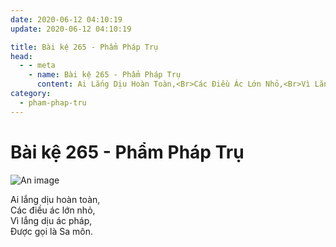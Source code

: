 ```yaml
---
date: 2020-06-12 04:10:19
update: 2020-06-12 04:10:19

title: Bài kệ 265 - Phẩm Pháp Trụ
head:
  - - meta
    - name: Bài kệ 265 - Phẩm Pháp Trụ
      content: Ai Lắng Dịu Hoàn Toàn,<Br>Các Điều Ác Lớn Nhỏ,<Br>Vì Lắng Dịu Ác Pháp,<Br>Ðược Gọi Là Sa Môn.<Br>
category:
  - pham-phap-tru
---
```


# Bài kệ 265 - Phẩm Pháp Trụ

![An image](/img/pham-phap-tru/pham-phap-tru-265.jpg)

Ai lắng dịu hoàn toàn,<br>Các điều ác lớn nhỏ,<br>Vì lắng dịu ác pháp,<br>Ðược gọi là Sa môn.<br>
